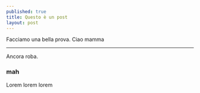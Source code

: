 ```yaml
---
published: true
title: Questo è un post
layout: post
---
```

Facciamo una bella prova.
Ciao mamma

---

Ancora roba.

### mah

Lorem lorem lorem